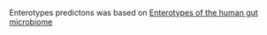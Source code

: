 Enterotypes predictons was based on [Enterotypes of the human gut microbiome](https://www.nature.com/articles/nature09944)
